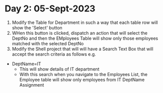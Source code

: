 # Day 2: 05-Sept-2023

1. Modify the Table for Department in such a way that each table row will show the 'Select' button
2. WHen this button is clicked, dispatch an action that will select the DeptNo and then the EMployees Table will show only those employees matched with the selected DeptNo
3. Modify the Shell project that will will have a Search Text Box that will accept the search criteria as follows e.g.
  - DeptName=IT
    - This will show details of IT department
    - With this search when you navigate to the Employees List, the Employee table will show only employees from IT DeptName
    Assignment
  